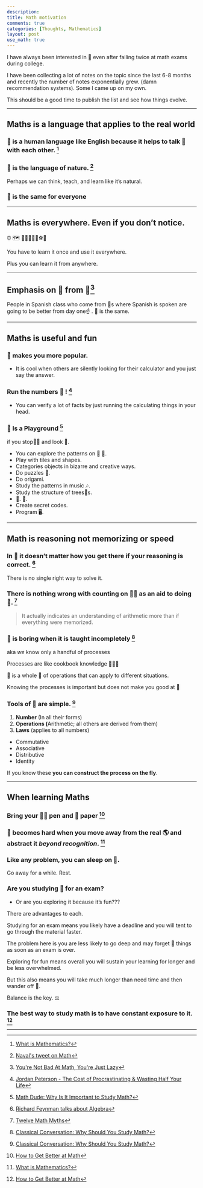 ```yaml
---
description: 
title: Math motivation
comments: true
categories: [Thoughts, Mathematics]
layout: post
use_math: true
---
```


I have always been interested in **🧮** even after failing twice at math exams during college.

I have been collecting a lot of notes on the topic since the last 6-8 months and recently the number of notes exponentially grew. (damn recommendation systems). Some I came up on my own.

This should be a good time to publish the list and see how things evolve.

* * *

## Maths is a language that applies to the real world

### 🧮 is a human language like English because it helps to talk 💭 with each other. [^9]

### 🧮 is the language of nature. [^2]

Perhaps we can think, teach, and learn like it’s natural.

### 🧮 is the same for everyone

* * *

## Maths is everywhere. Even if you don’t notice.

⏰ 🗺 🥇🥈🥉🎰🎲⚽️🍻

You have to learn it once and use it everywhere.

Plus you can learn it from anywhere.

* * *

## Emphasis on 🧮 from 🏡[^1]

People in Spanish class who come from 🏡s where Spanish is spoken are going to be better from day one☝️ . 🧮 is the same.

* * *

## Maths is useful and fun

### 🧮 makes you more popular.

*   It is cool when others are silently looking for their calculator and you just say the answer.

### Run the numbers 🧮 ! [^3]

*   You can verify a lot of facts by just running the calculating things in your head.

### 🧮 Is a Playground [^4]

if you stop✋🏽 and look 👀.

*   You can explore the patterns on 🌊 🐚.
*   Play with tiles and shapes.
*   Categories objects in bizarre and creative ways.
*   Do puzzles 🧩.
*   Do origami.
*   Study the patterns in music 🎶.
*   Study the structure of trees🌳s.
*   🎨. 🧶.
*   Create secret codes.
*   Program 🖥.

* * *

## Math is reasoning not memorizing or speed

### In 🧮 it doesn’t matter how you get there if your reasoning is correct. [^8]

There is no single right way to solve it.

### There is nothing wrong with counting on 🖐🏽 as an aid to doing 🧮. [^7]

> It actually indicates an understanding of arithmetic more than if everything were memorized.

### 🧮 is boring when it is taught incompletely [^6]

aka *we* know only a handful of processes

Processes are like cookbook knowledge 👨‍🍳📖

🧮 is a whole 🧰 of operations that can apply to different situations.

Knowing the processes is important but does not make you good at 🧮

### Tools of 🧮 are simple. [^6]

1.  ​**Number**​ (In all their forms)
2.  ​**Operations (**​Arithmetic; all others are derived from them)
3.  **Laws** (applies to all numbers)

*   Commutative
*   Associative
*   Distributive
*   Identity

If you know these ​**you can construct the process on the fly**​.

* * *

## When learning Maths

### Bring your ✍🏽 pen and 📝 paper [^5]

### 🧮 becomes hard when you move away from the real 🌎 and abstract it *beyond recognition*. [^9]

### Like any problem, you can sleep on 🧮.
Go away for a while. Rest.

### Are you studying 🧮 for an exam?

*   Or are you exploring it because it’s fun???

There are advantages to each.

Studying for an exam means you likely have a deadline and you will tent to go through the material faster.

The problem here is you are less likely to go deep and may forget 🧠 things as soon as an exam is over.

Exploring for fun means overall you will sustain your learning for longer and be less overwhelmed.

But this also means you will take much longer than need time and then wander off 💭.

Balance is the key. ⚖️ 

### The best way to study math is to have constant exposure to it. [^5]

***

[^1]: [You're Not Bad At Math, You're Just Lazy](https://www.youtube.com/watch?v=tg0Z--pmPog)
[^2]: [Naval's tweet on Math](https://twitter.com/naval/status/924404740183805953?s=20)
[^3]: [Jordan Peterson - The Cost of Procrastinating & Wasting Half Your Life](https://www.youtube.com/watch?v=nccvDyjvdps)
[^4]: [Math Dude: Why Is It Important to Study Math?](https://www.quickanddirtytips.com/education/math/why-is-it-important-to-study-math)
[^5]: [How to Get Better at Math](https://www.youtube.com/watch?v=HPsazrVSjl8)
[^6]: [Classical Conversation: Why Should You Study Math?](https://www.youtube.com/watch?v=a19A04HMTVo)
[^7]: [Twelve Math Myths](https://www.uaf.edu/deved/math/help-for-math-anxiety/12-math-myths/)
[^8]: [Richard Feynman talks about Algebra](https://www.youtube.com/watch?v=VW6LYuli7VU&feature=share)
[^9]: [What is Mathematics?](https://www.youtube.com/watch?v=64643Op6WJo)